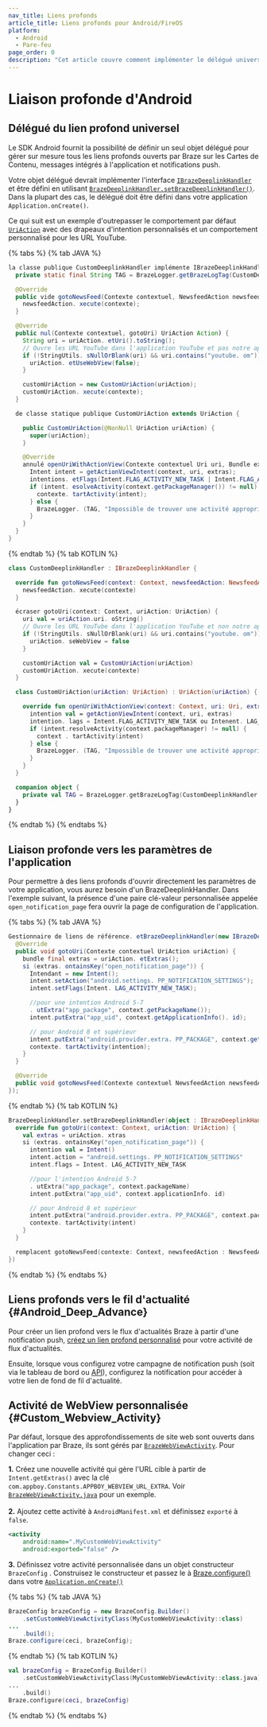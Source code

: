 ```yaml
---
nav_title: Liens profonds
article_title: Liens profonds pour Android/FireOS
platform:
  - Android
  - Pare-feu
page_order: 0
description: "Cet article couvre comment implémenter le délégué universel de liaison profonde pour votre application Android, ainsi que des exemples sur la façon de créer un lien profond vers les paramètres de l'application ou un fil d'actualité."
---
```


# Liaison profonde d'Android

## Délégué du lien profond universel

Le SDK Android fournit la possibilité de définir un seul objet délégué pour gérer sur mesure tous les liens profonds ouverts par Braze sur les Cartes de Contenu, messages intégrés à l'application et notifications push.

Votre objet délégué devrait implémenter l'interface [`IBrazeDeeplinkHandler`][udl-3] et être défini en utilisant [`BrazeDeeplinkHandler.setBrazeDeeplinkHandler()`][udl-2]. Dans la plupart des cas, le délégué doit être défini dans votre application `Application.onCreate()`.

Ce qui suit est un exemple d'outrepasser le comportement par défaut [`UriAction`][udl-1] avec des drapeaux d'intention personnalisés et un comportement personnalisé pour les URL YouTube.

{% tabs %}
{% tab JAVA %}

```java
la classe publique CustomDeeplinkHandler implémente IBrazeDeeplinkHandler {
  private static final String TAG = BrazeLogger.getBrazeLogTag(CustomDeeplinkHandler. lass);

  @Override
  public vide gotoNewsFeed(Contexte contextuel, NewsfeedAction newsfeedAction) {
    newsfeedAction. xecute(contexte);
  }

  @Override
  public nul(Contexte contextuel, gotoUri) UriAction Action) {
    String uri = uriAction. etUri().toString();
    // Ouvre les URL YouTube dans l'application YouTube et pas notre application
    if (!StringUtils. sNullOrBlank(uri) && uri.contains("youtube. om")) {
      uriAction. etUseWebView(false);
    }

    customUriAction = new CustomUriAction(uriAction);
    customUriAction. xecute(contexte);
  }

  de classe statique publique CustomUriAction extends UriAction {

    public CustomUriAction(@NonNull UriAction uriAction) {
      super(uriAction);
    }

    @Override
    annulé openUriWithActionView(Contexte contextuel Uri uri, Bundle extras) {
      Intent intent = getActionViewIntent(context, uri, extras);
      intentions. etFlags(Intent.FLAG_ACTIVITY_NEW_TASK | Intent.FLAG_ACTIVITY_CLEAR_TOP | Intent.FLAG_ACTIVITY_SINGLE_TOP);
      if (intent. esolveActivity(context.getPackageManager()) != null) {
        contexte. tartActivity(intent);
      } else {
        BrazeLogger. (TAG, "Impossible de trouver une activité appropriée pour ouvrir un lien profond " + uri + ". );
      }
    }
  }
}
```

{% endtab %}
{% tab KOTLIN %}

```kotlin
class CustomDeeplinkHandler : IBrazeDeeplinkHandler {

  override fun gotoNewsFeed(context: Context, newsfeedAction: NewsfeedAction) {
    newsfeedAction. xecute(contexte)
  }

  écraser gotoUri(context: Context, uriAction: UriAction) {
    uri val = uriAction.uri. oString()
    // Ouvre les URL YouTube dans l'application YouTube et non notre application
    if (!StringUtils. sNullOrBlank(uri) && uri.contains("youtube. om")) {
      uriAction. seWebView = false
    }

    customUriAction val = CustomUriAction(uriAction)
    customUriAction. xecute(contexte)
  }

  class CustomUriAction(uriAction: UriAction) : UriAction(uriAction) {

    override fun openUriWithActionView(context: Context, uri: Uri, extras: Bundle) {
      intention val = getActionViewIntent(context, uri, extras)
      intention. lags = Intent.FLAG_ACTIVITY_NEW_TASK ou Intenent. LAG_ACTIVITY_CLEAR_TOP ou Intent.FLAG_ACTIVITY_SINGLE_TOP
      if (intent.resolveActivity(context.packageManager) != null) {
        context . tartActivity(intent)
      } else {
        BrazeLogger. (TAG, "Impossible de trouver une activité appropriée pour ouvrir le lien profond $uri.")
      }
    }
  }

  companion object {
    private val TAG = BrazeLogger.getBrazeLogTag(CustomDeeplinkHandler::class.java)
  }
}
```

{% endtab %}
{% endtabs %}

## Liaison profonde vers les paramètres de l'application

Pour permettre à des liens profonds d'ouvrir directement les paramètres de votre application, vous aurez besoin d'un BrazeDeeplinkHandler. Dans l'exemple suivant, la présence d'une paire clé-valeur personnalisée appelée `open_notification_page` fera ouvrir la page de configuration de l'application.

{% tabs %}
{% tab JAVA %}

```java
Gestionnaire de liens de référence. etBrazeDeeplinkHandler(new IBrazeDeeplinkHandler() {
  @Override
  public void gotoUri(Contexte contextuel UriAction uriAction) {
    bundle final extras = uriAction. etExtras();
    si (extras. ontainsKey("open_notification_page")) {
      Intendant = new Intent();
      intent.setAction("android.settings. PP_NOTIFICATION_SETTINGS");
      intent.setFlags(Intent. LAG_ACTIVITY_NEW_TASK);

      //pour une intention Android 5-7
      . utExtra("app_package", context.getPackageName());
      intent.putExtra("app_uid", context.getApplicationInfo(). id);

      // pour Android 8 et supérieur
      intent.putExtra("android.provider.extra. PP_PACKAGE", context.getPackageName());
      contexte. tartActivity(intention);
    }
  }

  @Override
  public void gotoNewsFeed(Contexte contextuel NewsfeedAction newsfeedAction) {}
});
```

{% endtab %}
{% tab KOTLIN %}

```kotlin
BrazeDeeplinkHandler.setBrazeDeeplinkHandler(object : IBrazeDeeplinkHandler {
  override fun gotoUri(context: Context, uriAction: UriAction) {
    val extras = uriAction. xtras
    si (extras. ontainsKey("open_notification_page")) {
      intention val = Intent()
      intent.action = "android.settings. PP_NOTIFICATION_SETTINGS"
      intent.flags = Intent. LAG_ACTIVITY_NEW_TASK

      //pour l'intention Android 5-7
      . utExtra("app_package", context.packageName)
      intent.putExtra("app_uid", context.applicationInfo. id)

      // pour Android 8 et supérieur
      intent.putExtra("android.provider.extra. PP_PACKAGE", context.packageName)
      contexte. tartActivity(intent)
    }
  }

  remplacent gotoNewsFeed(contexte: Context, newsfeedAction : NewsfeedAction) {}
})
```

{% endtab %}
{% endtabs %}

## Liens profonds vers le fil d'actualité {#Android_Deep_Advance}

Pour créer un lien profond vers le flux d'actualités Braze à partir d'une notification push, [créez un lien profond personnalisé][1] pour votre activité de flux d'actualités.

Ensuite, lorsque vous configurez votre campagne de notification push (soit via le tableau de bord [][2] ou [API][3]), configurez la notification pour accéder à votre lien de fond de fil d'actualité.

## Activité de WebView personnalisée {#Custom_Webview_Activity}

Par défaut, lorsque des approfondissements de site web sont ouverts dans l'application par Braze, ils sont gérés par [`BrazeWebViewActivity`][udl-4]. Pour changer ceci :

**1.** Créez une nouvelle activité qui gère l'URL cible à partir de `Intent.getExtras()` avec la clé `com.appboy.Constants.APPBOY_WEBVIEW_URL_EXTRA`. Voir [`BrazeWebViewActivity.java`][udl-8] pour un exemple.<br><br> **2.** Ajoutez cette activité à `AndroidManifest.xml` et définissez `exporté` à `false`.

```xml
<activity
    android:name=".MyCustomWebViewActivity"
    android:exported="false" />
```

**3.** Définissez votre activité personnalisée dans un objet constructeur `BrazeConfig` [][udl-6]. Construisez le constructeur et passez le à [Braze.configure()][udl-5] dans votre [`Application.onCreate()`][udl-7]

{% tabs %}
{% tab JAVA %}

```java
BrazeConfig brazeConfig = new BrazeConfig.Builder()
    .setCustomWebViewActivityClass(MyCustomWebViewActivity::class)
...
    .build();
Braze.configure(ceci, brazeConfig);
```

 {% endtab %}
 {% tab KOTLIN %}

```kotlin
val brazeConfig = BrazeConfig.Builder()
    .setCustomWebViewActivityClass(MyCustomWebViewActivity::class.java)
...
    .build()
Braze.configure(ceci, brazeConfig)
```

 {% endtab %}
 {% endtabs %}


[1]: {{site.baseurl}}/developer_guide/platform_integration_guides/android/push_notifications/integration/standard_integration/#step-4-add-deep-links
[2]: {{site.baseurl}}/user_guide/message_building_by_channel/push/creating_a_push_message/#creating-a-push-message
[2]: {{site.baseurl}}/user_guide/message_building_by_channel/push/creating_a_push_message/#creating-a-push-message
[3]: {{site.baseurl}}/api/endpoints/messaging/
[udl-1]: https://appboy.github.io/appboy-android-sdk/kdoc/braze-android-sdk/com.braze.ui.actions/-uri-action/index.html
[udl-2]: https://appboy.github.io/appboy-android-sdk/kdoc/braze-android-sdk/com.braze.ui/-braze-deeplink-handler/set-braze-deeplink-handler.html
[udl-3]: https://appboy.github.io/appboy-android-sdk/kdoc/braze-android-sdk/com.braze.ui/-braze-deeplink-handler/index.html
[udl-4]: https://appboy.github.io/appboy-android-sdk/kdoc/braze-android-sdk/com.braze.ui/-braze-web-view-activity/index.html
[udl-5]: https://appboy.github.io/appboy-android-sdk/kdoc/braze-android-sdk/com.braze/-braze/index.html#-1864418529%2FFunctions%2F-1725759721
[udl-6]: https://appboy.github.io/appboy-android-sdk/kdoc/braze-android-sdk/com.braze.configuration/-braze-config/-builder/set-custom-web-view-activity-class.html
[udl-6]: https://appboy.github.io/appboy-android-sdk/kdoc/braze-android-sdk/com.braze.configuration/-braze-config/-builder/set-custom-web-view-activity-class.html
[udl-7]: https://developer.android.com/reference/android/app/Application.html#onCreate()
[udl-8]: https://github.com/Appboy/appboy-android-sdk/blob/master/android-sdk-ui/src/main/java/com/braze/ui/BrazeWebViewActivity.java
